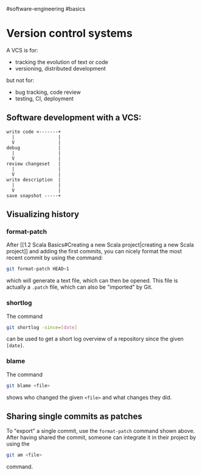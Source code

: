 #software-engineering #basics
# Version control systems
A VCS is for:
- tracking the evolution of text or code
- versioning, distributed development

but not for:
- bug tracking, code review
- testing, CI, deployment

## Software development with a VCS:
```
write code <-------+
  |                |
  V                |
debug              |
  |                |
  V                |
review changeset   |
  |                |
  V                |
write description  |
  |		           |
  V                |
save snapshot -----+
```

## Visualizing history
### format-patch
After [[1.2 Scala Basics#Creating a new Scala project|creating a new Scala project]] and adding the first commits, you can nicely format the most recent commit by using the command:
```bash
git format-patch HEAD~1
```
which will generate a text file, which can then be opened.
This file is actually a `.patch` file, which can also be "imported" by Git.

### shortlog
The command
```bash
git shortlog -since=[date]
```
can be used to get a short log overview of a repository since the given `[date]`.

### blame
The command 
```bash
git blame <file>
```
shows who changed the given `<file>` and what changes they did.

## Sharing single commits as patches
To "export" a single commit, use the `format-patch` command shown above.  
After having shared the commit, someone can integrate it in their project by using the
```bash
git am <file>
```
command.